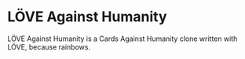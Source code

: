 LÖVE Against Humanity
=====================

LÖVE Against Humanity is a Cards Against Humanity clone written with LÖVE, because rainbows.
